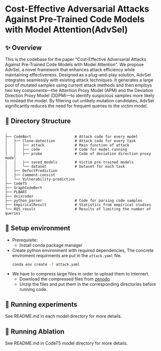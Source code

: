 # Cost-Effective Adversarial Attacks Against Pre-Trained Code Models with Model Attention(AdvSel)

## ✨ Overview

This is the codebase for the paper "Cost-Effective Adversarial Attacks Against Pre-Trained Code Models with Model Attention". We propose AdvSel, a novel framework that enhances attack efficiency while maintaining effectiveness. Designed as a plug-and-play solution, AdvSel integrates seamlessly with existing attack techniques. It generates a large pool of mutated samples using current attack methods and then employs two key components—the Attention Proxy Model (APM) and the Deviation Direction Proxy Model (DDPM)—to identify suspicious samples more likely to mislead the model. By filtering out unlikely mutation candidates, AdvSel significantly reduces the need for frequent queries to the victim model. 

## 📁 Directory Structure

    .
    ├── CodeBert                    # Attack code for every model
    │   ├── Clone-detection         # Attack code for every task
    │   │   ├── attack              # Main function of attack
    │   │   ├── code                # Code for model running
    │   │   ├── probe               # Code of deviation direction proxy model
    │   │   ├── saved_models        # Victim pre-trained models
    │   │   └── dataset             # Dataset for each task
    │   ├── DefectPrediction
    │   ├── Comment-consist
    │   └── Vulnerability-prediction
    ├── CodeT5
    ├── GraphCodeBert
    ├── PLBART
    ├── Unixcoder
    ├── python_parser               # Code for parsing code samples
    ├── EmpiricalResult             # Statistics from empirical studies
    └── RQ5_result                  # Results of limiting the number of queries            

## 🔨 Setup environment
- Prerequisite:
    - Install conda package manager
- Create python environment with required dependencies, The concrete enviroment requirments are put in the `attack.yaml` file.
    ```bash
    conda env create -f attack.yaml
    ```
- We have to compress large files in order to upload them to internert.
    - Download the compressed files from [zenodo](https://zenodo.org/records/13989676?preview=1&token=eyJhbGciOiJIUzUxMiJ9.eyJpZCI6IjAxOWNiYTllLTczODAtNDAxMy05ZTFjLWU1YzdjMDRmMTZjMSIsImRhdGEiOnt9LCJyYW5kb20iOiJiMjgwOGQ4N2MxOGUyNGMyZGRkNWVmMjIyZWVmZTRjMyJ9.7GQ3bQZgfcpxiRohaYUNdOjoS2-rNW2__rxvJA7IFZdJDr4d_pH-chLwtwj4fy43QMlFQS_UmVvHwuddNc2jKw)
    - Unzip the files and put them in the corresponding directories before running code.


## 🚀 Running experiments
See README.md in each model directory for more details.

## 🚀 Running Ablation
See README.md in CodeT5 model directory for more details.